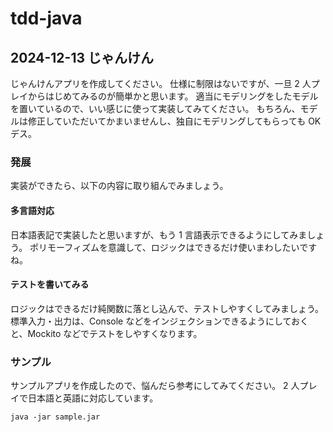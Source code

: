 # tdd-java

## 2024-12-13 じゃんけん

じゃんけんアプリを作成してください。
仕様に制限はないですが、一旦 2 人プレイからはじめてみるのが簡単かと思います。
適当にモデリングをしたモデルを置いているので、いい感じに使って実装してみてください。
もちろん、モデルは修正していただいてかまいませんし、独自にモデリングしてもらっても OK デス。

### 発展

実装ができたら、以下の内容に取り組んでみましょう。

#### 多言語対応

日本語表記で実装したと思いますが、もう 1 言語表示できるようにしてみましょう。
ポリモーフィズムを意識して、ロジックはできるだけ使いまわしたいですね。

#### テストを書いてみる

ロジックはできるだけ純関数に落とし込んで、テストしやすくしてみましょう。
標準入力・出力は、Console などをインジェクションできるようにしておくと、Mockito などでテストをしやすくなります。

### サンプル

サンプルアプリを作成したので、悩んだら参考にしてみてください。
2 人プレイで日本語と英語に対応しています。

```shell
java -jar sample.jar
```
